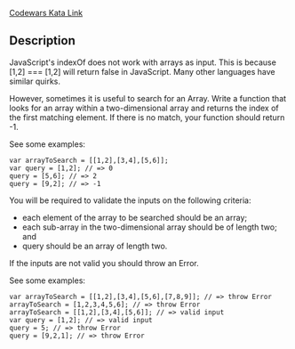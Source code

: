 [Codewars Kata Link](https://www.codewars.com/kata/5783ef69202c0ee4cb000265)

## Description

JavaScript's indexOf does not work with arrays as input. This is because [1,2] === [1,2] will return false in JavaScript. Many other languages have similar quirks.

However, sometimes it is useful to search for an Array. Write a function that looks for an array within a two-dimensional array and returns the index of the first matching element. If there is no match, your function should return -1.

See some examples:

```plaintext
var arrayToSearch = [[1,2],[3,4],[5,6]];
var query = [1,2]; // => 0
query = [5,6]; // => 2
query = [9,2]; // => -1
```

You will be required to validate the inputs on the following criteria:

- each element of the array to be searched should be an array;
- each sub-array in the two-dimensional array should be of length two; and
- query should be an array of length two.

If the inputs are not valid you should throw an Error.

See some examples:

```plaintext
var arrayToSearch = [[1,2],[3,4],[5,6],[7,8,9]]; // => throw Error
arrayToSearch = [1,2,3,4,5,6]; // => throw Error
arrayToSearch = [[1,2],[3,4],[5,6]]; // => valid input
var query = [1,2]; // => valid input
query = 5; // => throw Error
query = [9,2,1]; // => throw Error
```
